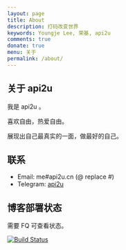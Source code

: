 ```yaml
---
layout: page
title: About
description: 打码改变世界
keywords: Youngje Lee, 荣基, api2u
comments: true
donate: true
menu: 关于
permalink: /about/
---
```

## 关于 api2u

我是 api2u 。

喜欢自由，热爱自由。

展现出自己最真实的一面，做最好的自己。

## 联系

* Email: me#api2u.cn (@ replace #)
* Telegram: [api2u](https://t.me/api2u)

## 博客部署状态

需要 FQ 可查看状态。

[![Build Status](https://travis-ci.org/ghosthim/blog.api2u.cn.svg?branch=blog)](https://travis-ci.org/ghosthim/blog.api2u.cn)